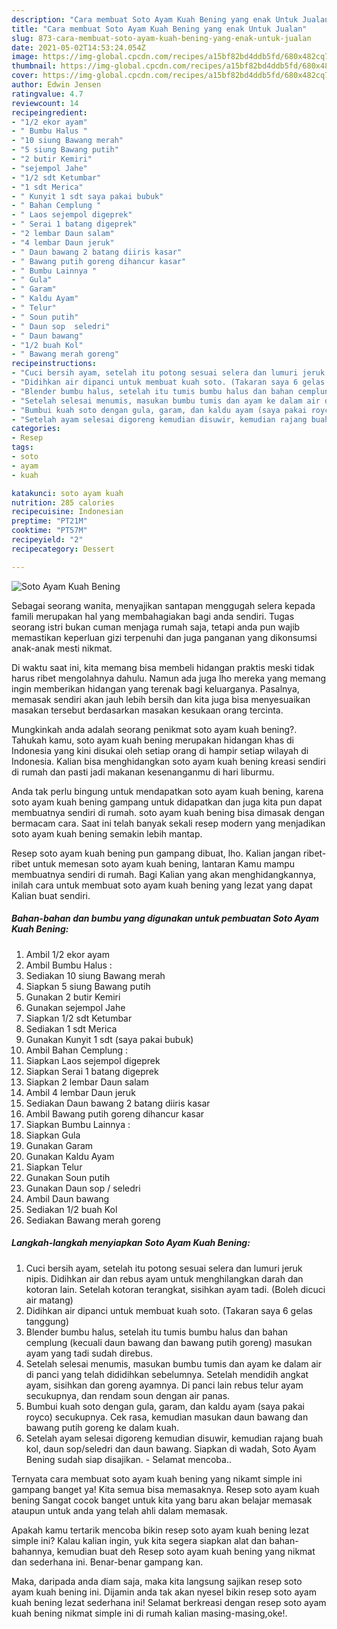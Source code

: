 ```yaml
---
description: "Cara membuat Soto Ayam Kuah Bening yang enak Untuk Jualan"
title: "Cara membuat Soto Ayam Kuah Bening yang enak Untuk Jualan"
slug: 873-cara-membuat-soto-ayam-kuah-bening-yang-enak-untuk-jualan
date: 2021-05-02T14:53:24.054Z
image: https://img-global.cpcdn.com/recipes/a15bf82bd4ddb5fd/680x482cq70/soto-ayam-kuah-bening-foto-resep-utama.jpg
thumbnail: https://img-global.cpcdn.com/recipes/a15bf82bd4ddb5fd/680x482cq70/soto-ayam-kuah-bening-foto-resep-utama.jpg
cover: https://img-global.cpcdn.com/recipes/a15bf82bd4ddb5fd/680x482cq70/soto-ayam-kuah-bening-foto-resep-utama.jpg
author: Edwin Jensen
ratingvalue: 4.7
reviewcount: 14
recipeingredient:
- "1/2 ekor ayam"
- " Bumbu Halus "
- "10 siung Bawang merah"
- "5 siung Bawang putih"
- "2 butir Kemiri"
- "sejempol Jahe"
- "1/2 sdt Ketumbar"
- "1 sdt Merica"
- " Kunyit 1 sdt saya pakai bubuk"
- " Bahan Cemplung "
- " Laos sejempol digeprek"
- " Serai 1 batang digeprek"
- "2 lembar Daun salam"
- "4 lembar Daun jeruk"
- " Daun bawang 2 batang diiris kasar"
- " Bawang putih goreng dihancur kasar"
- " Bumbu Lainnya "
- " Gula"
- " Garam"
- " Kaldu Ayam"
- " Telur"
- " Soun putih"
- " Daun sop  seledri"
- " Daun bawang"
- "1/2 buah Kol"
- " Bawang merah goreng"
recipeinstructions:
- "Cuci bersih ayam, setelah itu potong sesuai selera dan lumuri jeruk nipis. Didihkan air dan rebus ayam untuk menghilangkan darah dan kotoran lain. Setelah kotoran terangkat, sisihkan ayam tadi. (Boleh dicuci air matang)"
- "Didihkan air dipanci untuk membuat kuah soto. (Takaran saya 6 gelas tanggung)"
- "Blender bumbu halus, setelah itu tumis bumbu halus dan bahan cemplung (kecuali daun bawang dan bawang putih goreng) masukan ayam yang tadi sudah direbus."
- "Setelah selesai menumis, masukan bumbu tumis dan ayam ke dalam air di panci yang telah dididihkan sebelumnya. Setelah mendidih angkat ayam, sisihkan dan goreng ayamnya. Di panci lain rebus telur ayam secukupnya, dan rendam soun dengan air panas."
- "Bumbui kuah soto dengan gula, garam, dan kaldu ayam (saya pakai royco) secukupnya. Cek rasa, kemudian masukan daun bawang dan bawang putih goreng ke dalam kuah."
- "Setelah ayam selesai digoreng kemudian disuwir, kemudian rajang buah kol, daun sop/seledri dan daun bawang. Siapkan di wadah, Soto Ayam Bening sudah siap disajikan. Selamat mencoba.."
categories:
- Resep
tags:
- soto
- ayam
- kuah

katakunci: soto ayam kuah 
nutrition: 285 calories
recipecuisine: Indonesian
preptime: "PT21M"
cooktime: "PT57M"
recipeyield: "2"
recipecategory: Dessert

---
```



![Soto Ayam Kuah Bening](https://img-global.cpcdn.com/recipes/a15bf82bd4ddb5fd/680x482cq70/soto-ayam-kuah-bening-foto-resep-utama.jpg)

Sebagai seorang wanita, menyajikan santapan menggugah selera kepada famili merupakan hal yang membahagiakan bagi anda sendiri. Tugas seorang istri bukan cuman menjaga rumah saja, tetapi anda pun wajib memastikan keperluan gizi terpenuhi dan juga panganan yang dikonsumsi anak-anak mesti nikmat.

Di waktu  saat ini, kita memang bisa membeli hidangan praktis meski tidak harus ribet mengolahnya dahulu. Namun ada juga lho mereka yang memang ingin memberikan hidangan yang terenak bagi keluarganya. Pasalnya, memasak sendiri akan jauh lebih bersih dan kita juga bisa menyesuaikan masakan tersebut berdasarkan masakan kesukaan orang tercinta. 



Mungkinkah anda adalah seorang penikmat soto ayam kuah bening?. Tahukah kamu, soto ayam kuah bening merupakan hidangan khas di Indonesia yang kini disukai oleh setiap orang di hampir setiap wilayah di Indonesia. Kalian bisa menghidangkan soto ayam kuah bening kreasi sendiri di rumah dan pasti jadi makanan kesenanganmu di hari liburmu.

Anda tak perlu bingung untuk mendapatkan soto ayam kuah bening, karena soto ayam kuah bening gampang untuk didapatkan dan juga kita pun dapat membuatnya sendiri di rumah. soto ayam kuah bening bisa dimasak dengan bermacam cara. Saat ini telah banyak sekali resep modern yang menjadikan soto ayam kuah bening semakin lebih mantap.

Resep soto ayam kuah bening pun gampang dibuat, lho. Kalian jangan ribet-ribet untuk memesan soto ayam kuah bening, lantaran Kamu mampu membuatnya sendiri di rumah. Bagi Kalian yang akan menghidangkannya, inilah cara untuk membuat soto ayam kuah bening yang lezat yang dapat Kalian buat sendiri.

<!--inarticleads1-->

##### Bahan-bahan dan bumbu yang digunakan untuk pembuatan Soto Ayam Kuah Bening:

1. Ambil 1/2 ekor ayam
1. Ambil  Bumbu Halus :
1. Sediakan 10 siung Bawang merah
1. Siapkan 5 siung Bawang putih
1. Gunakan 2 butir Kemiri
1. Gunakan sejempol Jahe
1. Siapkan 1/2 sdt Ketumbar
1. Sediakan 1 sdt Merica
1. Gunakan  Kunyit 1 sdt (saya pakai bubuk)
1. Ambil  Bahan Cemplung :
1. Siapkan  Laos sejempol digeprek
1. Siapkan  Serai 1 batang digeprek
1. Siapkan 2 lembar Daun salam
1. Ambil 4 lembar Daun jeruk
1. Sediakan  Daun bawang 2 batang diiris kasar
1. Ambil  Bawang putih goreng dihancur kasar
1. Siapkan  Bumbu Lainnya :
1. Siapkan  Gula
1. Gunakan  Garam
1. Gunakan  Kaldu Ayam
1. Siapkan  Telur
1. Gunakan  Soun putih
1. Gunakan  Daun sop / seledri
1. Ambil  Daun bawang
1. Sediakan 1/2 buah Kol
1. Sediakan  Bawang merah goreng




<!--inarticleads2-->

##### Langkah-langkah menyiapkan Soto Ayam Kuah Bening:

1. Cuci bersih ayam, setelah itu potong sesuai selera dan lumuri jeruk nipis. Didihkan air dan rebus ayam untuk menghilangkan darah dan kotoran lain. Setelah kotoran terangkat, sisihkan ayam tadi. (Boleh dicuci air matang)
1. Didihkan air dipanci untuk membuat kuah soto. (Takaran saya 6 gelas tanggung)
1. Blender bumbu halus, setelah itu tumis bumbu halus dan bahan cemplung (kecuali daun bawang dan bawang putih goreng) masukan ayam yang tadi sudah direbus.
1. Setelah selesai menumis, masukan bumbu tumis dan ayam ke dalam air di panci yang telah dididihkan sebelumnya. Setelah mendidih angkat ayam, sisihkan dan goreng ayamnya. Di panci lain rebus telur ayam secukupnya, dan rendam soun dengan air panas.
1. Bumbui kuah soto dengan gula, garam, dan kaldu ayam (saya pakai royco) secukupnya. Cek rasa, kemudian masukan daun bawang dan bawang putih goreng ke dalam kuah.
1. Setelah ayam selesai digoreng kemudian disuwir, kemudian rajang buah kol, daun sop/seledri dan daun bawang. Siapkan di wadah, Soto Ayam Bening sudah siap disajikan. - Selamat mencoba..




Ternyata cara membuat soto ayam kuah bening yang nikamt simple ini gampang banget ya! Kita semua bisa memasaknya. Resep soto ayam kuah bening Sangat cocok banget untuk kita yang baru akan belajar memasak ataupun untuk anda yang telah ahli dalam memasak.

Apakah kamu tertarik mencoba bikin resep soto ayam kuah bening lezat simple ini? Kalau kalian ingin, yuk kita segera siapkan alat dan bahan-bahannya, kemudian buat deh Resep soto ayam kuah bening yang nikmat dan sederhana ini. Benar-benar gampang kan. 

Maka, daripada anda diam saja, maka kita langsung sajikan resep soto ayam kuah bening ini. Dijamin anda tak akan nyesel bikin resep soto ayam kuah bening lezat sederhana ini! Selamat berkreasi dengan resep soto ayam kuah bening nikmat simple ini di rumah kalian masing-masing,oke!.

